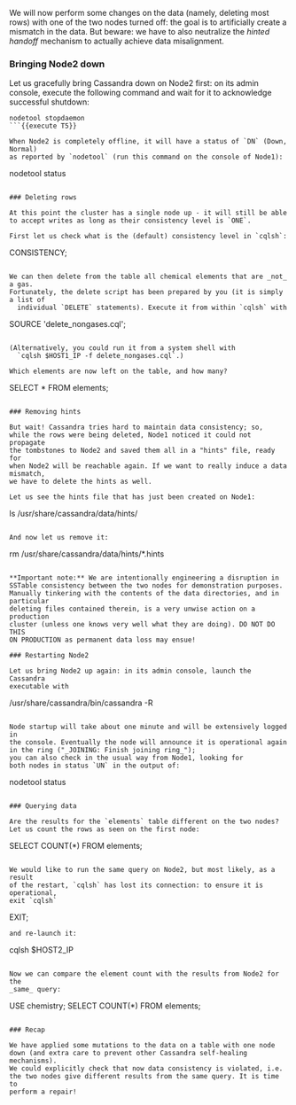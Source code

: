We will now perform some changes on the data (namely, deleting most rows)
with one of the two nodes turned off: the goal is to artificially create
a mismatch in the data. But beware: we have to also neutralize the
_hinted handoff_ mechanism to actually achieve data misalignment.

### Bringing Node2 down

Let us gracefully bring Cassandra down on Node2 first:
on its admin console, execute the following command and wait for
it to acknowledge successful shutdown:
```
nodetool stopdaemon
```{{execute T5}}

When Node2 is completely offline, it will have a status of `DN` (Down, Normal)
as reported by `nodetool` (run this command on the console of Node1):
```
nodetool status
```{{execute T3}}

### Deleting rows

At this point the cluster has a single node up - it will still be able
to accept writes as long as their consistency level is `ONE`.

First let us check what is the (default) consistency level in `cqlsh`:
```
CONSISTENCY;
```{{execute T4}}

We can then delete from the table all chemical elements that are _not_ a gas.
Fortunately, the delete script has been prepared by you (it is simply a list of
  individual `DELETE` statements). Execute it from within `cqlsh` with
```
SOURCE 'delete_nongases.cql';
```{{execute T4}}

(Alternatively, you could run it from a system shell with
  `cqlsh $HOST1_IP -f delete_nongases.cql`.)

Which elements are now left on the table, and how many?
```
SELECT * FROM elements;
```{{execute T4}}

### Removing hints

But wait! Cassandra tries hard to maintain data consistency; so,
while the rows were being deleted, Node1 noticed it could not propagate
the tombstones to Node2 and saved them all in a "hints" file, ready for
when Node2 will be reachable again. If we want to really induce a data mismatch,
we have to delete the hints as well.

Let us see the hints file that has just been created on Node1:
```
ls /usr/share/cassandra/data/hints/
```{{execute T3}}

And now let us remove it:
```
rm /usr/share/cassandra/data/hints/*.hints
```{{execute T3}}

**Important note:** We are intentionally engineering a disruption in
SSTable consistency between the two nodes for demonstration purposes.
Manually tinkering with the contents of the data directories, and in particular
deleting files contained therein, is a very unwise action on a production
cluster (unless one knows very well what they are doing). DO NOT DO THIS
ON PRODUCTION as permanent data loss may ensue!

### Restarting Node2

Let us bring Node2 up again: in its admin console, launch the Cassandra
executable with
```
/usr/share/cassandra/bin/cassandra -R
```{{execute T5}}

Node startup will take about one minute and will be extensively logged in
the console. Eventually the node will announce it is operational again
in the ring ("_JOINING: Finish joining ring_");
you can also check in the usual way from Node1, looking for
both nodes in status `UN` in the output of:
```
nodetool status
```{{execute T3}}

### Querying data

Are the results for the `elements` table different on the two nodes?
Let us count the rows as seen on the first node:
```
SELECT COUNT(*) FROM elements;
```{{execute T4}}

We would like to run the same query on Node2, but most likely, as a result
of the restart, `cqlsh` has lost its connection: to ensure it is operational,
exit `cqlsh`
```
EXIT;
```{{execute T7}}
and re-launch it:
```
cqlsh $HOST2_IP
```{{execute T7}}

Now we can compare the element count with the results from Node2 for the
_same_ query:
```
USE chemistry;
SELECT COUNT(*) FROM elements;
```{{execute T7}}

### Recap

We have applied some mutations to the data on a table with one node
down (and extra care to prevent other Cassandra self-healing mechanisms).
We could explicitly check that now data consistency is violated, i.e.
the two nodes give different results from the same query. It is time to
perform a repair!